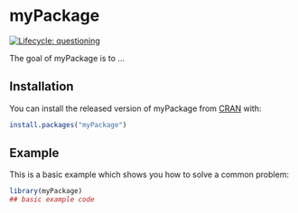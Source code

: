 
# myPackage

<!-- badges: start -->
[![Lifecycle: questioning](https://img.shields.io/badge/lifecycle-questioning-blue.svg)](https://www.tidyverse.org/lifecycle/#questioning)
<!-- badges: end -->

The goal of myPackage is to ...

## Installation

You can install the released version of myPackage from [CRAN](https://CRAN.R-project.org) with:

``` r
install.packages("myPackage")
```

## Example

This is a basic example which shows you how to solve a common problem:

``` r
library(myPackage)
## basic example code
```

